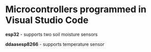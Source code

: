 # Microcontrollers programmed in Visual Studio Code

**esp32** - supports two soil moisture sensors

**ddaasesp8266** - supports temperature sensor
